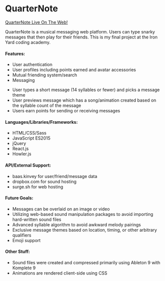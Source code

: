 # QuarterNote

[QuarterNote Live On The Web!](www.valdmets.com)

QuarterNote is a musical messaging web platform. Users can type snarky messages that then play for their friends. This is my final project at the Iron Yard coding academy.

#### Features:
* User authentication
* User profiles including points earned and avatar accessories
* Mutual friending system/search
* Messaging
 - User types a short message (14 syllables or fewer) and picks a message theme
 - User previews message which has a song/animation created based on the syllable count of the message
 - Users earn points for sending or receiving messages

#### Languages/Libraries/Frameworks:
* HTML/CSS/Sass
* JavaScript ES2015
* jQuery
* React.js
* Howler.js

#### API/External Support:
* baas.kinvey for user/friend/message data
* dropbox.com for sound hosting
* surge.sh for web hosting

#### Future Goals:
* Messages can be overlaid on an image or video
* Utilizing web-based sound manipulation packages to avoid importing hard-written sound files
* Advanced syllable algorithm to avoid awkward melody pairings
* Exclusive message themes based on location, timing, or other arbitrary qualifiers
* Emoji support

#### Other Stuff:
* Sound files were created and compressed primarily using Ableton 9 with Komplete 9
* Animations are rendered client-side using CSS
